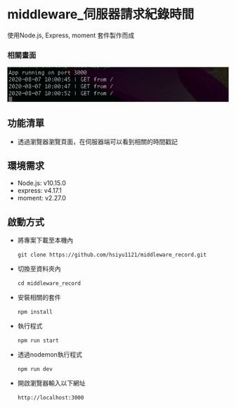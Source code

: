 # middleware_伺服器請求紀錄時間

使用Node.js, Express, moment 套件製作而成

### 相關畫面
![Alt text](https://github.com/hsiyu1121/middleware_record/blob/master/middleware_time.png)

## 功能清單
* 透過瀏覽器瀏覽頁面，在伺服器端可以看到相關的時間戳記

## 環境需求
* Node.js: v10.15.0
* express: v4.17.1
* moment: v2.27.0

## 啟動方式
* 將專案下載至本機內

  ``git clone https://github.com/hsiyu1121/middleware_record.git``
* 切換至資料夾內

  ``cd middleware_record``
* 安裝相關的套件

  ``npm install``
* 執行程式

  ``npm run start``
* 透過nodemon執行程式

  ``npm run dev``
* 開啟瀏覽器輸入以下網址

  ``http://localhost:3000``
